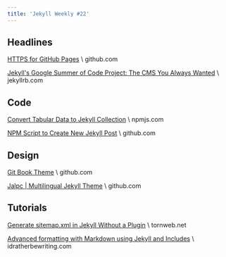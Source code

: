 ```yaml
---
title: 'Jekyll Weekly #22'
---
```


## Headlines
[HTTPS for GitHub Pages](https://github.com/blog/2186-https-for-github-pages) \\
github.com

[Jekyll's Google Summer of Code Project: The CMS You Always Wanted](https://jekyllrb.com/news/2016/06/03/update-on-jekyll-s-google-summer-of-code-projects/) \\
jekyllrb.com

## Code
[Convert Tabular Data to Jekyll Collection](https://www.npmjs.com/package/to-jekyll-collection) \\
npmjs.com

[NPM Script to Create New Jekyll Post](https://github.com/hugozap/new-jekyll-post) \\
github.com

## Design
[Git Book Theme](https://github.com/octobook/book-git-theme) \\
github.com

[Jalpc | Multilingual Jekyll Theme](https://github.com/Jack614/jalpc_jekyll_theme) \\
github.com

## Tutorials
[Generate sitemap.xml in Jekyll Without a Plugin](http://tornweb.net/2016/06/06/generate-sitemapxml-in-jekyll-without-a-plugin.html) \\
tornweb.net

[Advanced formatting with Markdown using Jekyll and Includes](http://idratherbewriting.com/2016/06/06/extending-markdown-in-jekyll-with-includes/) \\
idratherbewriting.com